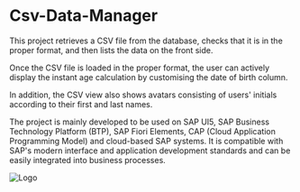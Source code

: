 # Csv-Data-Manager


This project retrieves a CSV file from the database, checks that it is in the proper format, and then lists the data on the front side.

Once the CSV file is loaded in the proper format, the user can actively display the instant age calculation by customising the date of birth column.

In addition, the CSV view also shows avatars consisting of users' initials according to their first and last names.

The project is mainly developed to be used on SAP UI5, SAP Business Technology Platform (BTP), SAP Fiori Elements, CAP (Cloud Application Programming Model) and cloud-based SAP systems. It is compatible with SAP's modern interface and application development standards and can be easily integrated into business processes.


![Logo](https://cdn.iconscout.com/icon/free/png-256/free-sap-logo-icon-download-in-svg-png-gif-file-formats--technology-social-media-vol-6-pack-logos-icons-2945134.png)
